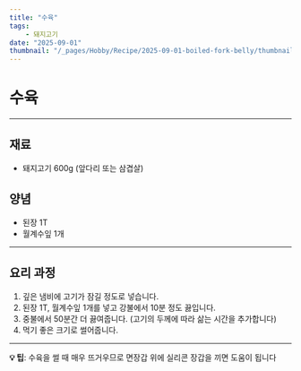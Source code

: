 ```yaml
---
title: "수육"
tags:
    - 돼지고기
date: "2025-09-01"
thumbnail: "/_pages/Hobby/Recipe/2025-09-01-boiled-fork-belly/thumbnail.webp"
---
```


# 수육

---

## 재료

- 돼지고기 600g (앞다리 또는 삼겹살)

## 양념

- 된장 1T
- 월계수잎 1개

---

## 요리 과정

1. 깊은 냄비에 고기가 잠길 정도로 넣습니다.
2. 된장 1T, 월계수잎 1개를 넣고 강불에서 10분 정도 끓입니다.
3. 중불에서 50분간 더 끓여줍니다. (고기의 두께에 따라 삶는 시간을 추가합니다)
4. 먹기 좋은 크기로 썰어줍니다.

---

**💡 팁**: 수육을 썰 때 매우 뜨거우므로 면장갑 위에 실리콘 장갑을 끼면 도움이 됩니다